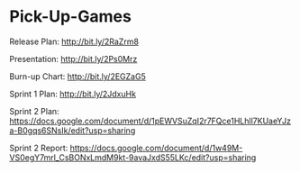 # Pick-Up-Games

Release Plan: http://bit.ly/2RaZrm8

Presentation: http://bit.ly/2Ps0Mrz

Burn-up Chart: http://bit.ly/2EGZaG5

Sprint 1 Plan: http://bit.ly/2JdxuHk

Sprint 2 Plan: https://docs.google.com/document/d/1pEWVSuZqI2r7FQce1HLhll7KUaeYJza-B0gqs6SNsIk/edit?usp=sharing

Sprint 2 Report: https://docs.google.com/document/d/1w49M-VS0egY7mrl_CsBONxLmdM9kt-9avaJxdS55LKc/edit?usp=sharing
